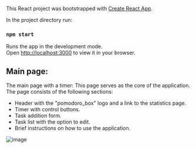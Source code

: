 This React project was bootstrapped with [Create React App](https://github.com/facebook/create-react-app).

In the project directory run:

### `npm start`

Runs the app in the development mode.\
Open [http://localhost:3000](http://localhost:3000) to view it in your browser.

## Main page:

The main page with a timer:
This page serves as the core of the application. The page consists of the following sections:
- Header with the "pomodoro_box" logo and a link to the statistics page.
- Timer with control buttons.
- Task addition form.
- Task list with the option to edit.
- Brief instructions on how to use the application.

![image](https://github.com/IShabarina/pomorodo-timer/assets/81320062/843b4728-df98-48f5-a00d-697dd968b970)

### 
